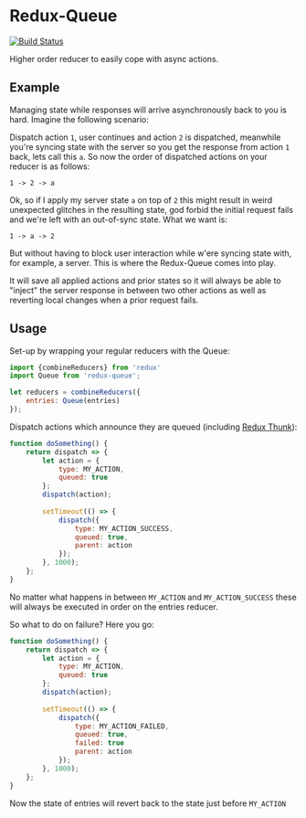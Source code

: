 Redux-Queue
====

[![Build Status](https://travis-ci.org/JBlaak/Redux-Queue.svg?branch=master)](https://travis-ci.org/JBlaak/Redux-Queue)

Higher order reducer to easily cope with async actions.

Example
----

Managing state while responses will arrive asynchronously back to you is hard. Imagine the following scenario:

Dispatch action `1`, user continues and action `2` is dispatched, meanwhile you're syncing state with the server
so you get the response from action `1` back, lets call this `a`. So now the order of dispatched actions on your reducer
is as follows:

`1 -> 2 -> a`

Ok, so if I apply my server state `a` on top of `2` this might result in weird unexpected glitches in the resulting
 state, god forbid the initial request fails and we're left with an out-of-sync state. What we want is:
 
`1 -> a -> 2`

But without having to block user interaction while w'ere syncing state with, for example, a server. This is where the
Redux-Queue comes into play. 

It will save all applied actions and prior states so it will always be able to "inject" the server response in between
two other actions as well as reverting local changes when a prior request fails.

Usage
----

Set-up by wrapping your regular reducers with the Queue:

```javascript
import {combineReducers} from 'redux'
import Queue from 'redux-queue';

let reducers = combineReducers({
    entries: Queue(entries)
});
```

Dispatch actions which announce they are queued (including [Redux Thunk](https://github.com/gaearon/redux-thunk)):

```javascript
function doSomething() {
    return dispatch => {
        let action = {
            type: MY_ACTION,
            queued: true
        };
        dispatch(action);
        
        setTimeout(() => {
            dispatch({
                type: MY_ACTION_SUCCESS,
                queued: true,
                parent: action
            });
        }, 1000);
    };
}
```

No matter what happens in between `MY_ACTION` and `MY_ACTION_SUCCESS` these will always be executed in order on
the entries reducer.

So what to do on failure? Here you go:

```javascript
function doSomething() {
    return dispatch => {
        let action = {
            type: MY_ACTION,
            queued: true
        };
        dispatch(action);
        
        setTimeout(() => {
            dispatch({
                type: MY_ACTION_FAILED,
                queued: true,
                failed: true
                parent: action
            });
        }, 1000);
    };
}
```

Now the state of entries will revert back to the state just before `MY_ACTION`
